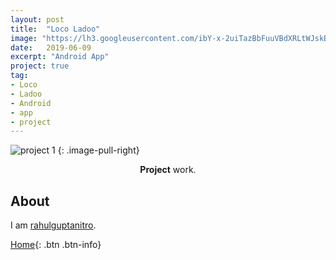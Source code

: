 ```yaml
---
layout: post
title:  "Loco Ladoo"
image: "https://lh3.googleusercontent.com/ibY-x-2uiTazBbFuuVBdXRLtWJskBvTxRqOE5EWtcruUabRkhNz4KpDXR6M_m2g2BcE4Eqk=w16383"
date:   2019-06-09
excerpt: "Android App"
project: true
tag:
- Loco
- Ladoo
- Android
- app
- project
---
```


![project 1](https://lh3.googleusercontent.com/Ds1wq2AJOgiOhEIcnAjj2maylxaBB0hRlx7PHOa512ZYFpmKTxESkIBTQ2r4exyG5Q=s180-rw)
{: .image-pull-right}

<center><b>Project</b> work.</center>

## About

I am [rahulguptanitro](https://github.com/rahulguptanitro/). 


[Home](https://rahulguptanitro.github.io){: .btn .btn-info}
